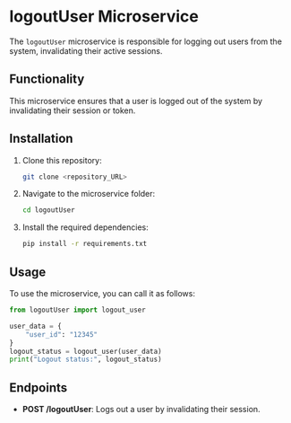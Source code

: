 
# logoutUser Microservice

The `logoutUser` microservice is responsible for logging out users from the system, invalidating their active sessions.

## Functionality

This microservice ensures that a user is logged out of the system by invalidating their session or token.

## Installation

1. Clone this repository:

   ```bash
   git clone <repository_URL>
   ```

2. Navigate to the microservice folder:

   ```bash
   cd logoutUser
   ```

3. Install the required dependencies:

   ```bash
   pip install -r requirements.txt
   ```

## Usage

To use the microservice, you can call it as follows:

```python
from logoutUser import logout_user

user_data = {
    "user_id": "12345"
}
logout_status = logout_user(user_data)
print("Logout status:", logout_status)
```

## Endpoints

- **POST /logoutUser**: Logs out a user by invalidating their session.
